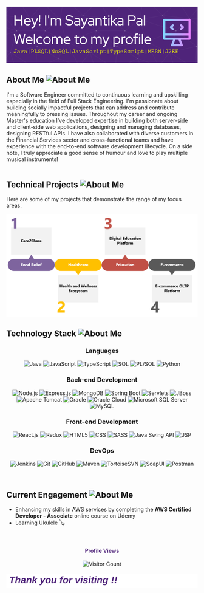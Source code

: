 ![Header](./github-header-image.png)

## About Me <img src="https://media3.giphy.com/media/v1.Y2lkPTc5MGI3NjExNmhjcHh1N3NqOGJ5M3hyajhoN2k0eWQydmdqZWp5dDFkZWVwY2x0aSZlcD12MV9pbnRlcm5hbF9naWZfYnlfaWQmY3Q9Zw/0GsNMsRwDKKMjiwIe5/giphy.webp" alt="About Me" width="25"/>

I'm a Software Engineer committed to continuous learning and upskilling especially in the field of Full Stack Engineering. I'm passionate about building socially impactful projects that can address and contribute meaningfully to pressing issues.
Throughout my career and ongoing Master's education I've developed expertise in building both server-side and client-side web applications, designing and managing databases, designing RESTful APIs. I have also collaborated with diverse customers in the Financial Services sector and cross-functional teams and have experience with the end-to-end software development lifecycle.
On a side note, I truly appreciate a good sense of humour and love to play multiple musical instruments! 
</br></br>

## Technical Projects <img src="https://media4.giphy.com/media/v1.Y2lkPTc5MGI3NjExa2VoNjgzNmJ3ZzE5OGc1bzZtYWw3d3hkMXc4c3B3cHc3bHV3ZWl4MSZlcD12MV9pbnRlcm5hbF9naWZfYnlfaWQmY3Q9Zw/L1E6n392K9E1lypVEM/giphy.webp" alt="About Me" width="25"/>
Here are some of my projects that demonstrate the range of my focus areas.

![alt text](proj-sum.png)

## Technology Stack <img src="https://media0.giphy.com/media/v1.Y2lkPTc5MGI3NjExajdnbjI0ODFmenEwczQ5emNjMHkyb3g2dGlnbjZnazdqdWdyOWh5dCZlcD12MV9pbnRlcm5hbF9naWZfYnlfaWQmY3Q9Zw/2AjwKqoBdgRDIN6wI9/giphy.webp" alt="About Me" width="30"/>
<div align="center">

### Languages
![Java](https://img.shields.io/badge/Java-007396?style=for-the-badge&logo=java&logoColor=white)
![JavaScript](https://img.shields.io/badge/JavaScript-F7DF1E?style=for-the-badge&logo=javascript&logoColor=black)
![TypeScript](https://img.shields.io/badge/TypeScript-007ACC?style=for-the-badge&logo=typescript&logoColor=white)
![SQL](https://img.shields.io/badge/SQL-003B57?style=for-the-badge&logo=sql&logoColor=white)
![PL/SQL](https://img.shields.io/badge/PL%2FSQL-FFD700?style=for-the-badge&logo=oracle&logoColor=black)
![Python](https://img.shields.io/badge/Python-3776AB?style=for-the-badge&logo=python&logoColor=white)

### Back-end Development
![Node.js](https://img.shields.io/badge/Node.js-43853D?style=for-the-badge&logo=node.js&logoColor=white)
![Express.js](https://img.shields.io/badge/Express.js-000000?style=for-the-badge&logo=express&logoColor=white)
![MongoDB](https://img.shields.io/badge/MongoDB-47A248?style=for-the-badge&logo=mongodb&logoColor=white)
![Spring Boot](https://img.shields.io/badge/Spring_Boot-6DB33F?style=for-the-badge&logo=spring-boot&logoColor=white)
![Servlets](https://img.shields.io/badge/Servlets-007396?style=for-the-badge&logo=java&logoColor=white)
![JBoss](https://img.shields.io/badge/JBoss-A8B9CC?style=for-the-badge&logo=jboss&logoColor=white)
![Apache Tomcat](https://img.shields.io/badge/Apache_Tomcat-F8DC75?style=for-the-badge&logo=apache&logoColor=black)
![Oracle](https://img.shields.io/badge/Oracle-F80000?style=for-the-badge&logo=oracle&logoColor=white)
![Oracle Cloud](https://img.shields.io/badge/Oracle_Cloud-F80000?style=for-the-badge&logo=oracle&logoColor=white)
![Microsoft SQL Server](https://img.shields.io/badge/Microsoft_SQL_Server-CC2927?style=for-the-badge&logo=microsoft-sql-server&logoColor=white)
![MySQL](https://img.shields.io/badge/MySQL-4479A1?style=for-the-badge&logo=mysql&logoColor=white)

### Front-end Development
![React.js](https://img.shields.io/badge/React-61DAFB?style=for-the-badge&logo=react&logoColor=black)
![Redux](https://img.shields.io/badge/Redux-764ABC?style=for-the-badge&logo=redux&logoColor=white)
![HTML5](https://img.shields.io/badge/HTML5-E34F26?style=for-the-badge&logo=html5&logoColor=white)
![CSS](https://img.shields.io/badge/CSS3-1572B6?style=for-the-badge&logo=css3&logoColor=white)
![SASS](https://img.shields.io/badge/Sass-CC6699?style=for-the-badge&logo=sass&logoColor=white)
![Java Swing API](https://img.shields.io/badge/Java_Swing_API-007396?style=for-the-badge&logo=java&logoColor=white)
![JSP](https://img.shields.io/badge/JSP-007396?style=for-the-badge&logo=java&logoColor=white)

### DevOps
![Jenkins](https://img.shields.io/badge/Jenkins-D24939?style=for-the-badge&logo=jenkins&logoColor=white)
![Git](https://img.shields.io/badge/Git-F05032?style=for-the-badge&logo=git&logoColor=white)
![GitHub](https://img.shields.io/badge/GitHub-181717?style=for-the-badge&logo=github&logoColor=white)
![Maven](https://img.shields.io/badge/Maven-C71A36?style=for-the-badge&logo=apache-maven&logoColor=white)
![TortoiseSVN](https://img.shields.io/badge/TortoiseSVN-800080?style=for-the-badge&logo=apache&logoColor=white)
![SoapUI](https://img.shields.io/badge/SoapUI-6ABA42?style=for-the-badge&logo=soapui&logoColor=white)
![Postman](https://img.shields.io/badge/Postman-FF6C37?style=for-the-badge&logo=postman&logoColor=white)
</div>









</br>

## Current Engagement <img src="https://media3.giphy.com/media/Z61gwKI72Gx2g/200.webp?cid=ecf05e47hvn840n7bfxmziyhwrncvgg4080a9a2lbpxkukf5&ep=v1_gifs_related&rid=200.webp&ct=g" alt="About Me" width="25"/>

- Enhancing my skills in AWS services by completing the **AWS Certified Developer - Associate** online course on Udemy
- Learning Ukulele 🪕

</br>
<footer align="center"> 
  <h4 style="color: rgb(79, 36, 122);">Profile Views</h4>
  <img src="https://profile-counter.glitch.me/{Pal-96}/count.svg" alt="Visitor Count"/>

  <div style="overflow: hidden; white-space: nowrap;">
  <div style="display: inline-block; padding-left: 100%; animation: slide 10s linear infinite; center">
  </div>
</div>
</footer>
<img src="./moving-text.svg" alt="Moving Text">
